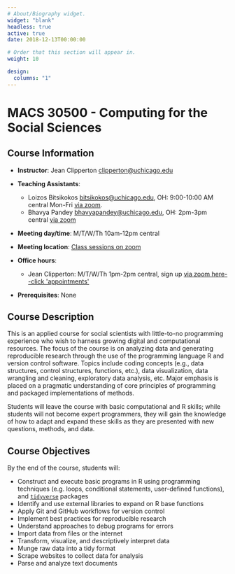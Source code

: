 ```yaml
---
# About/Biography widget.
widget: "blank"
headless: true
active: true
date: 2018-12-13T00:00:00

# Order that this section will appear in.
weight: 10

design:
  columns: "1"
---
```


# MACS 30500 - Computing for the Social Sciences 

<!-- <img src="img/cis.svg" align="right" /> -->

## Course Information

* **Instructor**: Jean Clipperton clipperton@uchicago.edu
* **Teaching Assistants**:
    * Loizos Bitsikokos bitsikokos@uchicago.edu, OH: 9:00-10:00 AM central Mon-Fri [via zoom](https://uchicago.zoom.us/j/%20%207250625828?pwd=ZXlrb0hZUGZmMXZaM0%20%20tnK05zSGx0Zz09). 
    * Bhavya Pandey bhavyapandey@uchicago.edu, OH: 2pm-3pm central [via zoom](https://uchicago.zoom.us/j/3713447238?pwd=VWJ6VGZqVnVZVEJRbFlNdGs3WXRXZz09)
* **Meeting day/time**: M/T/W/Th 10am-12pm central 
* **Meeting location**: [Class sessions on zoom](https://canvas.uchicago.edu/courses/50338/external_tools/2028)
* **Office hours**:
    * Jean Clipperton: M/T/W/Th 1pm-2pm central, sign up [via zoom here--click 'appointments'](https://canvas.uchicago.edu/courses/50338/external_tools/2028)
    
* **Prerequisites**: None


## Course Description

This is an applied course for social scientists with little-to-no programming experience who wish to harness growing digital and computational resources. The focus of the course is on analyzing data and generating reproducible research through the use of the programming language R and version control software. Topics include coding concepts (e.g., data structures, control structures, functions, etc.), data visualization, data wrangling and cleaning, exploratory data analysis, etc. Major emphasis is placed on a pragmatic understanding of core principles of programming and packaged implementations of methods.

Students will leave the course with basic computational and R skills; while students will not become expert programmers, they will gain the knowledge of how to adapt and expand these skills as they are presented with new questions, methods, and data.


## Course Objectives

By the end of the course, students will:

* Construct and execute basic programs in R using programming techniques (e.g. loops, conditional statements, user-defined functions), and [`tidyverse`](http://tidyverse.org/) packages
* Identify and use external libraries to expand on R base functions
* Apply Git and GitHub workflows for version control
* Implement best practices for reproducible research
* Understand approaches to debug programs for errors
* Import data from files or the internet
* Transform, visualize, and descriptively interpret data
* Munge raw data into a tidy format
* Scrape websites to collect data for analysis
* Parse and analyze text documents
